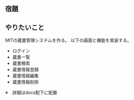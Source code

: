 ## 宿題

## やりたいこと
MITの蔵書管理システムを作る。
以下の画面と機能を実装する。
- ログイン
- 蔵書一覧
- 蔵書検索
- 蔵書情報登録
- 蔵書情報編集
- 蔵書情報削除

※　詳細はdocs配下に配置